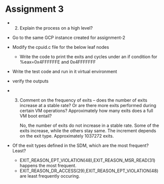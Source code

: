 # Assignment 3
 

* 2. Explain the process on a high level?
* Go to the same GCP instance created for assignment-2

* Modify the cpuid.c file for the below leaf nodes
  * Write the code to print the exits and cycles under an if condition for %eax=0x4FFFFFFE and 0x4FFFFFFF
* Write the test code and run in it virtual environment
* verify the outputs

* 3. Comment on the frequency of exits – does the number of exits increase at a stable rate? Or are there 
more exits performed during certain VM operations? Approximately how many exits does a full VM 
boot entail?

       No, the number of exits do not increase in a stable rate. Some of the exits increase, while the others stay same. The increment depends on the exit type. Approximately 1037272 exits.
    
* Of the exit types defined in the SDM, which are the most frequent? Least?
  * EXIT_REASON_EPT_VIOLATION(48),EXIT_REASON_MSR_READ(31) happens the most frequent.
  * EXIT_REASON_DR_ACCESS(29),EXIT_REASON_EPT_VIOLATION(48) are least frequently occuring.
